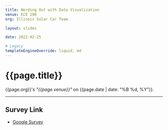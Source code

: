 ```yaml
---
title: Nerding Out with Data Visualization
venue: ECE 298
org: Illinois Solar Car Team

layout: slides

date: 2022-02-25

# Legacy
templateEngineOverride: liquid, md
---
```


# {{page.title}}
{{page.org}}'s *"{{page.venue}}"* on {{page.date | date: "%B %d, %Y"}}.

<hr>

## Survey Link

- [Google Survey](https://forms.gle/YtP1Lgq2Xe9mMe1NA)

<!--
## Download Slides

- [Google Slides](https://docs.google.com/presentation/d/1quX0QIm497zQHQonhFra8HpDeUuRFQTthKb4Ag8XlGg/edit?usp=sharing)
- [PDF](waf_su21-ae3.pdf)

## Images

- [CIF 2035: Standing in the SE Corner](cif2035_se-corner.jpg)
- [CIF 2035: Sitting in the Second Row, SE](cif2035_2nd-row.jpg)
- [CIF 2035: Standing in the Second Row, SE](cif2035_standing-2nd-row.jpg)

## References

- \[1\]: "Vision Span" on Wikipedia, [https://en.wikipedia.org/wiki/Vision_span](https://en.wikipedia.org/wiki/Vision_span); Accessed Aug. 5, 2021.
- \[2\]: "SPARK G45", Washington State University, [https://li.wsu.edu/buildings-and-spaces/general-university-classrooms/classroom-specs/spark-g45/](https://li.wsu.edu/buildings-and-spaces/general-university-classrooms/classroom-specs/spark-g45/); Accessed Aug. 6, 2021.
- \[3\]: "Learning Innovation Center", Oregon State, [https://is.oregonstate.edu/rooms/learning-innovation-center](https://is.oregonstate.edu/rooms/learning-innovation-center); Accessed Aug. 7, 2021.
- \[4\]: "LINC Pictures", Oregon State, [https://is.oregonstate.edu/learning-innovation-center/linc-pictures](https://is.oregonstate.edu/learning-innovation-center/linc-pictures); Accessed Aug. 7, 2021.
-->